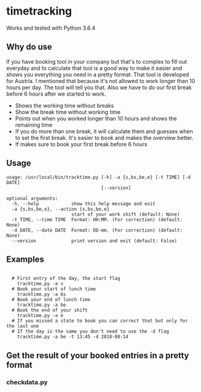 # timetracking

Works and tested with Python 3.6.4




## Why do use
If you have booking tool in your company but that's to complex to fill out everyday and to calculate that tool is a good way to make it easier and shows you everything you need in a pretty format. That tool is developed for Austria. I mentioned that because it's not allowed to work longer than 10 hours per day. The tool will tell you that. Also we have to do our first break before 6 hours after we started to work.

* Shows the working time without breaks
* Show the break time without working time
* Points out when you worked longer than 10 hours and shows the remaining time
* If you do more than one break, it will calculate them and guesses when to set the first break. It's easier to book and makes the overview better.
* If makes sure to book your first break before 6 hours

## Usage
```
usage: /usr/local/bin/tracktime.py [-h] -a {s,bs,be,e} [-t TIME] [-d DATE]
                                   [--version]

optional arguments:
  -h, --help            show this help message and exit
  -a {s,bs,be,e}, --action {s,bs,be,e}
                        start of your work shift (default: None)
  -t TIME, --time TIME  Format: HH:MM. (For correction) (default: None)
  -d DATE, --date DATE  Format: DD-mm. (For correction) (default: None)
  --version             print version and exit (default: False)
```

## Examples
```

  # First entry of the day, the start flag
    tracktime.py -a s
  # Book your start of lunch time
    tracktime.py -a bs
  # Book your end of lunch time
    tracktime.py -a be
  # Book the end of your shift
    tracktime.py -a e
  # If you missed a state to book you can correct that but only for the last one
  # If the day is the same you don't need to use the -d flag
    tracktime.py -a be -t 13:45 -d 2018-08-14
```

## Get the result of your booked entries in a pretty format
### checkdata.py

